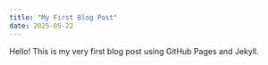 ```yaml
---
title: "My First Blog Post"
date: 2025-05-22
---
```


Hello! This is my very first blog post using GitHub Pages and Jekyll.
